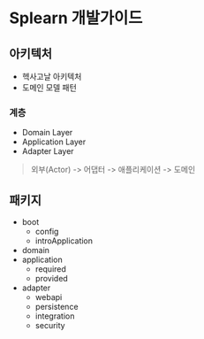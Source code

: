# Splearn 개발가이드

## 아키텍처

- 헥사고날 아키텍처
- 도메인 모델 패턴

### 계층

- Domain Layer
- Application Layer
- Adapter Layer

> 외부(Actor) -> 어댑터 -> 애플리케이션 -> 도메인

## 패키지

- boot
    - config
    - introApplication
- domain
- application
    - required
    - provided
- adapter
    - webapi
    - persistence
    - integration
    - security 
